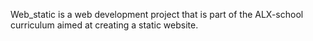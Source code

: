 Web_static is a web development project that is part of the ALX-school curriculum aimed at creating a static website.
